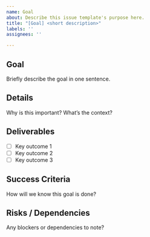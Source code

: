```yaml
---
name: Goal
about: Describe this issue template's purpose here.
title: "[Goal] <short description>"
labels: ''
assignees: ''

---
```


## Goal
Briefly describe the goal in one sentence.

## Details
Why is this important? What’s the context?

## Deliverables
- [ ] Key outcome 1 
- [ ] Key outcome 2 
- [ ] Key outcome 3 

## Success Criteria
How will we know this goal is done?

## Risks / Dependencies
Any blockers or dependencies to note?
